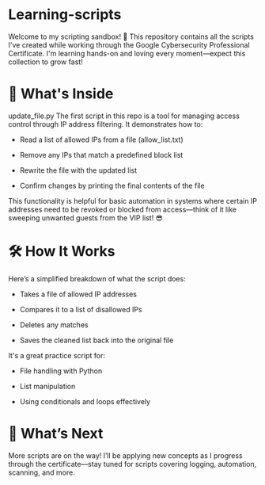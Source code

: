 # Learning-scripts
Welcome to my scripting sandbox! 🧪 This repository contains all the scripts I've created while working through the Google Cybersecurity Professional Certificate. I'm learning hands-on and loving every moment—expect this collection to grow fast!

# 🚀 What's Inside
update_file.py
The first script in this repo is a tool for managing access control through IP address filtering. It demonstrates how to:

 - Read a list of allowed IPs from a file (allow_list.txt)

 - Remove any IPs that match a predefined block list

 - Rewrite the file with the updated list

 - Confirm changes by printing the final contents of the file

This functionality is helpful for basic automation in systems where certain IP addresses need to be revoked or blocked from access—think of it like sweeping unwanted guests from the VIP list! 😎

# 🛠 How It Works
Here’s a simplified breakdown of what the script does:

 - Takes a file of allowed IP addresses

 - Compares it to a list of disallowed IPs

 - Deletes any matches

 - Saves the cleaned list back into the original file

It's a great practice script for:

 - File handling with Python

 - List manipulation

 - Using conditionals and loops effectively

# 🌱 What’s Next
More scripts are on the way! I’ll be applying new concepts as I progress through the certificate—stay tuned for scripts covering logging, automation, scanning, and more.
